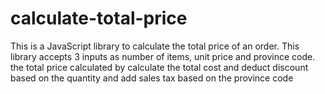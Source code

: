 # calculate-total-price
This is a JavaScript library to calculate the total price of an order. This library accepts 3 inputs as number of items, unit price and province code. the total price calculated by calculate the total cost and deduct discount based on the quantity and add sales tax based on the province code 
